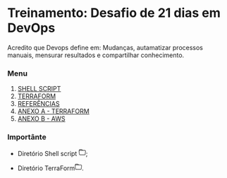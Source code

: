 # Treinamento: Desafio de 21 dias em DevOps

Acredito que Devops define em: Mudanças, autamatizar processos manuais, mensurar resultados e compartilhar conhecimento.

### Menu 

1. [SHELL SCRIPT](./base/shellscript/shellscript.md)
2. [TERRAFORM](./base/terraform/terraform.md)
3. [REFERÊNCIAS](./base/credit/credit.md)
4. [ANEXO A - TERRAFORM](./base/terraform/install/anexo_A_terraform_install.md)
5. [ANEXO B - AWS](./base/terraform/install/anexo_B_aws_install.md)

### Importânte
* Diretório Shell script [<svg xmlns="http://www.w3.org/2000/svg" width="16" height="16" fill="currentColor" class="bi bi-folder" viewBox="0 0 16 16">
  <path d="M.54 3.87.5 3a2 2 0 0 1 2-2h3.672a2 2 0 0 1 1.414.586l.828.828A2 2 0 0 0 9.828 3h3.982a2 2 0 0 1 1.992 2.181l-.637 7A2 2 0 0 1 13.174 14H2.826a2 2 0 0 1-1.991-1.819l-.637-7a1.99 1.99 0 0 1 .342-1.31zM2.19 4a1 1 0 0 0-.996 1.09l.637 7a1 1 0 0 0 .995.91h10.348a1 1 0 0 0 .995-.91l.637-7A1 1 0 0 0 13.81 4H2.19zm4.69-1.707A1 1 0 0 0 6.172 2H2.5a1 1 0 0 0-1 .981l.006.139C1.72 3.042 1.95 3 2.19 3h5.396l-.707-.707z"/>
</svg>](base/shellscript/example/);

* Diretório TerraForm[<svg xmlns="http://www.w3.org/2000/svg" width="16" height="16" fill="currentColor" class="bi bi-folder" viewBox="0 0 16 16">
  <path d="M.54 3.87.5 3a2 2 0 0 1 2-2h3.672a2 2 0 0 1 1.414.586l.828.828A2 2 0 0 0 9.828 3h3.982a2 2 0 0 1 1.992 2.181l-.637 7A2 2 0 0 1 13.174 14H2.826a2 2 0 0 1-1.991-1.819l-.637-7a1.99 1.99 0 0 1 .342-1.31zM2.19 4a1 1 0 0 0-.996 1.09l.637 7a1 1 0 0 0 .995.91h10.348a1 1 0 0 0 .995-.91l.637-7A1 1 0 0 0 13.81 4H2.19zm4.69-1.707A1 1 0 0 0 6.172 2H2.5a1 1 0 0 0-1 .981l.006.139C1.72 3.042 1.95 3 2.19 3h5.396l-.707-.707z"/>
</svg>](base/terraform/example/).


